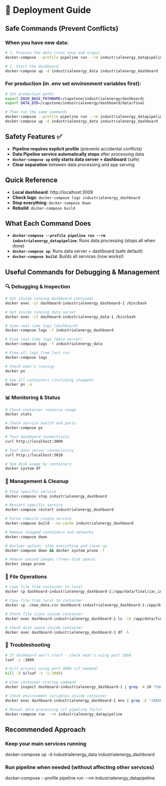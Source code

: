 # 🚀 Deployment Guide

## Safe Commands (Prevent Conflicts)

### When you have new data:
```bash
# 1. Process the data (runs once and stops)
docker-compose --profile pipeline run --rm industrialenergy_datapipeline

# 2. Start the dashboard
docker-compose up -d industrialenergy_data industrialenergy_dashboard
```

### For production (in .env set environment variables first):
```bash
# Set production paths
export DASH_BASE_PATHNAME=/capstone/industrialenergy/dashboard/
export DATA_DIR=/capstone/industrialenergy/dashboard/data/final

# Then run the same commands
docker-compose --profile pipeline run --rm industrialenergy_datapipeline
docker-compose up -d industrialenergy_data industrialenergy_dashboard
```

## Safety Features ✅

- **Pipeline requires explicit profile** (prevents accidental conflicts)
- **Data Pipeline service automatically stops** after processing data  
- **`docker-compose up` only starts data server + dashboard** (safe)
- **Clear separation** between data processing and app serving

## Quick Reference

- **Local dashboard**: http://localhost:3009
- **Check logs**: `docker-compose logs industrialenergy_dashboard`  
- **Stop everything**: `docker-compose down`
- **Rebuild**: `docker-compose build`

## What Each Command Does

- **`docker-compose --profile pipeline run --rm industrialenergy_datapipeline`**: Runs data processing (stops all when done)
- **`docker-compose up`**: Runs data server + dashboard (safe default)
- **`docker-compose build`**: Builds all services (now works!)

## Useful Commands for Debugging & Management

### 🔍 **Debugging & Inspection**
```bash
# Get inside running dashboard container
docker exec -it dashboard-industrialenergy_dashboard-1 /bin/bash

# Get inside running data server
docker exec -it dashboard-industrialenergy_data-1 /bin/bash

# View real-time logs (dashboard)
docker-compose logs -f industrialenergy_dashboard

# View real-time logs (data server)  
docker-compose logs -f industrialenergy_data

# View all logs from last run
docker-compose logs

# Check what's running
docker ps

# See all containers (including stopped)
docker ps -a
```

### 📊 **Monitoring & Status**
```bash
# Check container resource usage
docker stats

# Check service health and ports
docker-compose ps

# Test dashboard connectivity
curl http://localhost:3009

# Test data server connectivity
curl http://localhost:3010

# See disk usage by containers
docker system df
```

### 🔧 **Management & Cleanup**
```bash
# Stop specific service
docker-compose stop industrialenergy_dashboard

# Restart specific service
docker-compose restart industrialenergy_dashboard

# Force rebuild single service
docker-compose build --no-cache industrialenergy_dashboard

# Remove stopped containers and networks
docker-compose down

# Nuclear option: stop everything and clean up
docker-compose down && docker system prune -f

# Remove unused images (frees disk space)
docker image prune
```

### 📁 **File Operations**
```bash
# Copy file from container to local
docker cp dashboard-industrialenergy_dashboard-1:/app/data/final/iac_integrated.csv ./

# Copy file from local to container
docker cp ./new_data.csv dashboard-industrialenergy_dashboard-1:/app/data/final/

# Check file sizes inside container
docker exec dashboard-industrialenergy_dashboard-1 ls -lh /app/data/final/

# Check disk space inside container
docker exec dashboard-industrialenergy_dashboard-1 df -h
```

### 🏥 **Troubleshooting**
```bash
# If dashboard won't start - check what's using port 3009
lsof -i :3009

# Kill process using port 3009 (if needed)
kill -9 $(lsof -t -i:3009)

# View container startup command
docker inspect dashboard-industrialenergy_dashboard-1 | grep -A 10 "Cmd"

# Check environment variables inside container
docker exec dashboard-industrialenergy_dashboard-1 env | grep -E "(DASH|DATA)"

# Manual data processing (if pipeline fails)
docker-compose run --rm industrialenergy_datapipeline
```

## Recommended Approach

### Keep your main services running
docker-compose up -d industrialenergy_data industrialenergy_dashboard

### Run pipeline when needed (without affecting other services)
docker-compose --profile pipeline run --rm industrialenergy_datapipeline
